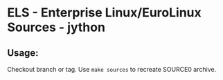 # ELS - Enterprise Linux/EuroLinux Sources - jython
 
## Usage:
  Checkout branch or tag. Use `make sources` to recreate  SOURCE0 archive.
